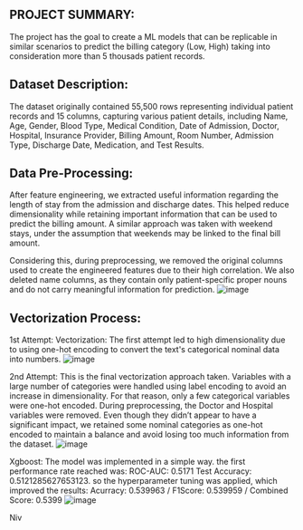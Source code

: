 PROJECT SUMMARY:
-
The project has the goal to create a ML models that can be replicable in similar scenarios to predict the billing category (Low, High) taking into consideration more than 5 thousads patient records.

Dataset Description: 
- 
The dataset originally contained 55,500 rows representing individual patient records and 15 columns, capturing various patient details, including Name, Age, Gender, Blood Type, Medical Condition, Date of Admission, Doctor, Hospital, Insurance Provider, Billing Amount, Room Number, Admission Type, Discharge Date, Medication, and Test Results.

Data Pre-Processing:
-
After feature engineering, we extracted useful information regarding the length of stay from the admission and discharge dates. This helped reduce dimensionality while retaining important information that can be used to predict the billing amount. A similar approach was taken with weekend stays, under the assumption that weekends may be linked to the final bill amount.

Considering this, during preprocessing, we removed the original columns used to create the engineered features due to their high correlation. We also deleted name columns, as they contain only patient-specific proper nouns and do not carry meaningful information for prediction.
![image](https://github.com/user-attachments/assets/a58473ee-b63e-49ca-bdca-8a18c0e60ac5)

Vectorization Process:
-
1st Attempt: Vectorization: The first attempt led to high dimensionality due to using one-hot encoding to convert the text's categorical nominal data into numbers.
![image](https://github.com/user-attachments/assets/684648d2-4447-49ef-8052-01573810e695)

2nd Attempt: This is the final vectorization approach taken. Variables with a large number of categories were handled using label encoding to avoid an increase in dimensionality. For that reason, only a few categorical variables were one-hot encoded. During preprocessing, the Doctor and Hospital variables were removed. Even though they didn’t appear to have a significant impact, we retained some nominal categories as one-hot encoded to maintain a balance and avoid losing too much information from the dataset.
![image](https://github.com/user-attachments/assets/475ff56d-4fad-42eb-a473-7e1d724a3f79)

Xgboost: The model was implemented in a simple way. the first performance rate reached was: ROC-AUC: 0.5171
Test Accuracy: 0.5121285627653123. so the hyperparameter tuning was applied, which improved the results: Acurracy: 0.539963 / F1Score: 0.539959 / Combined Score: 0.5399 
![image](https://github.com/user-attachments/assets/313ba7a0-c4a4-4850-b658-b5a969703c8e)


Niv














